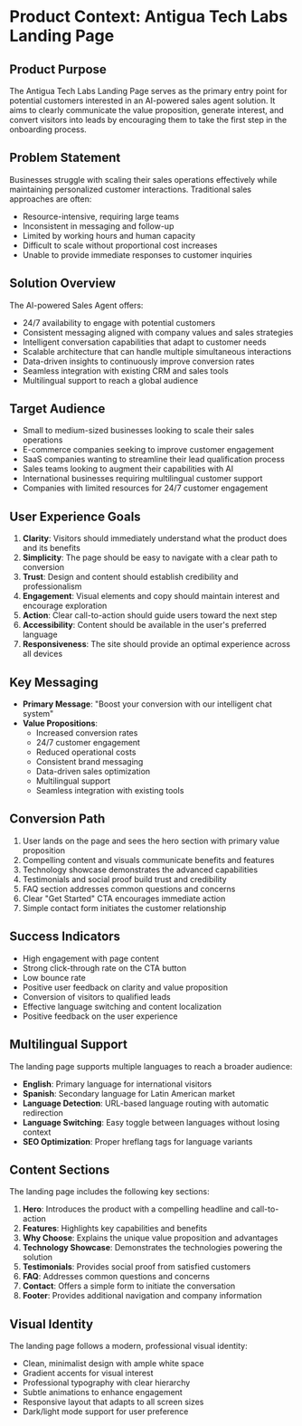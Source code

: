 # Product Context: Antigua Tech Labs Landing Page

## Product Purpose

The Antigua Tech Labs Landing Page serves as the primary entry point for potential customers interested in an AI-powered sales agent solution. It aims to clearly communicate the value proposition, generate interest, and convert visitors into leads by encouraging them to take the first step in the onboarding process.

## Problem Statement

Businesses struggle with scaling their sales operations effectively while maintaining personalized customer interactions. Traditional sales approaches are often:

- Resource-intensive, requiring large teams
- Inconsistent in messaging and follow-up
- Limited by working hours and human capacity
- Difficult to scale without proportional cost increases
- Unable to provide immediate responses to customer inquiries

## Solution Overview

The AI-powered Sales Agent offers:

- 24/7 availability to engage with potential customers
- Consistent messaging aligned with company values and sales strategies
- Intelligent conversation capabilities that adapt to customer needs
- Scalable architecture that can handle multiple simultaneous interactions
- Data-driven insights to continuously improve conversion rates
- Seamless integration with existing CRM and sales tools
- Multilingual support to reach a global audience

## Target Audience

- Small to medium-sized businesses looking to scale their sales operations
- E-commerce companies seeking to improve customer engagement
- SaaS companies wanting to streamline their lead qualification process
- Sales teams looking to augment their capabilities with AI
- International businesses requiring multilingual customer support
- Companies with limited resources for 24/7 customer engagement

## User Experience Goals

1. **Clarity**: Visitors should immediately understand what the product does and its benefits
2. **Simplicity**: The page should be easy to navigate with a clear path to conversion
3. **Trust**: Design and content should establish credibility and professionalism
4. **Engagement**: Visual elements and copy should maintain interest and encourage exploration
5. **Action**: Clear call-to-action should guide users toward the next step
6. **Accessibility**: Content should be available in the user's preferred language
7. **Responsiveness**: The site should provide an optimal experience across all devices

## Key Messaging

- **Primary Message**: "Boost your conversion with our intelligent chat system"
- **Value Propositions**:
  - Increased conversion rates
  - 24/7 customer engagement
  - Reduced operational costs
  - Consistent brand messaging
  - Data-driven sales optimization
  - Multilingual support
  - Seamless integration with existing tools

## Conversion Path

1. User lands on the page and sees the hero section with primary value proposition
2. Compelling content and visuals communicate benefits and features
3. Technology showcase demonstrates the advanced capabilities
4. Testimonials and social proof build trust and credibility
5. FAQ section addresses common questions and concerns
6. Clear "Get Started" CTA encourages immediate action
7. Simple contact form initiates the customer relationship

## Success Indicators

- High engagement with page content
- Strong click-through rate on the CTA button
- Low bounce rate
- Positive user feedback on clarity and value proposition
- Conversion of visitors to qualified leads
- Effective language switching and content localization
- Positive feedback on the user experience

## Multilingual Support

The landing page supports multiple languages to reach a broader audience:

- **English**: Primary language for international visitors
- **Spanish**: Secondary language for Latin American market
- **Language Detection**: URL-based language routing with automatic redirection
- **Language Switching**: Easy toggle between languages without losing context
- **SEO Optimization**: Proper hreflang tags for language variants

## Content Sections

The landing page includes the following key sections:

1. **Hero**: Introduces the product with a compelling headline and call-to-action
2. **Features**: Highlights key capabilities and benefits
3. **Why Choose**: Explains the unique value proposition and advantages
4. **Technology Showcase**: Demonstrates the technologies powering the solution
5. **Testimonials**: Provides social proof from satisfied customers
6. **FAQ**: Addresses common questions and concerns
7. **Contact**: Offers a simple form to initiate the conversation
8. **Footer**: Provides additional navigation and company information

## Visual Identity

The landing page follows a modern, professional visual identity:

- Clean, minimalist design with ample white space
- Gradient accents for visual interest
- Professional typography with clear hierarchy
- Subtle animations to enhance engagement
- Responsive layout that adapts to all screen sizes
- Dark/light mode support for user preference
